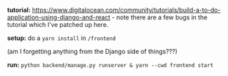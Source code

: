 **tutorial:** https://www.digitalocean.com/community/tutorials/build-a-to-do-application-using-django-and-react - note there are a few bugs in the tutorial which I've patched up here. 

**setup:** do a `yarn install` in `/frontend` 

(am I forgetting anything from the Django side of things???)

**run:** `python backend/manage.py runserver & yarn --cwd frontend start`
